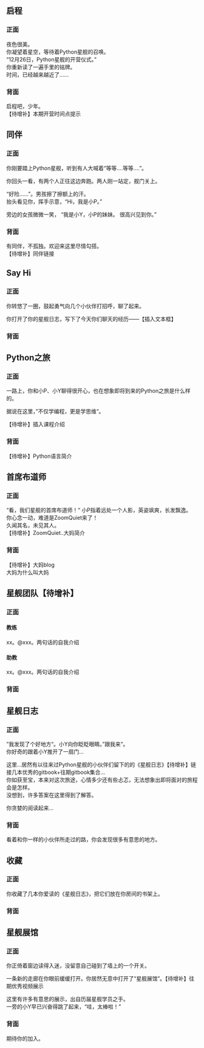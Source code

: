 ## 启程

### 正面
夜色很美。  
你凝望着星空，等待着Python星舰的召唤。  
“12月26日，Python星舰的开营仪式。”  
你重新读了一遍手里的铭牌。  
时间，已经越来越近了……  

### 背面
启程吧，少年。  
【待增补】本期开营时间点提示  

## 同伴

### 正面
你刚要踏上Python星舰，听到有人大喊着“等等....等等....”。  

你回头一看，有两个人正往这边奔跑。两人刚一站定，舰门关上。  

“好险……”。男孩擦了擦额上的汗。  
抬头看见你，挥手示意，“Hi，我是小P。”  

旁边的女孩微微一笑，  “我是小Y，小P的妹妹。  很高兴见到你。”  

### 背面
有同伴，不孤独。欢迎来这里尽情勾搭。  
【待增补】同伴链接

## Say Hi

### 正面
你转悠了一圈，鼓起勇气向几个小伙伴打招呼，聊了起来。

你打开了你的星舰日志，写下了今天你们聊天的经历——【插入文本框】

### 背面

## Python之旅

### 正面
一路上，你和小P、小Y聊得很开心，也在想象即将到来的Python之旅是什么样的。

据说在这里，”不仅学编程，更是学思维“。

【待增补】插入课程介绍

### 背面
【待增补】Python语言简介

## 首席布道师

### 正面
“看，我们星舰的首席布道师！“ 小P指着远处一个人影，英姿飒爽，长发飘逸。  
你心念一动，难道是ZoomQuiet来了！  
久闻其名，未见其人。  
【待增补】ZoomQuiet..大妈简介

### 背面
【待增补】大妈blog  
大妈为什么叫大妈

## 星舰团队【待增补】

### 正面
#### 教练
xx。@xxx。两句话的自我介绍
#### 助教
xx。@xxx。两句话的自我介绍

### 背面

## 星舰日志

### 正面
”我发现了个好地方“。小Y向你眨眨眼睛。”跟我来“。  
你好奇的跟着小Y推开了一扇门...

这里...居然有以往来过Python星舰的小伙伴们留下的的《星舰日志》【待增补】链接几本优秀的gitbook+往期gitbook集合...  
你如获至宝，本来对这次旅途，心情多少还有些忐忑，无法想象出即将面对的旅程会是怎样。  
没想到，许多答案在这里得到了解答。  

你贪婪的阅读起来...

### 背面
看着和你一样的小伙伴所走过的路，你会发现很多有意思的地方。  

## 收藏

### 正面
你收藏了几本你爱读的《星舰日志》，把它们放在你房间的书架上。

### 背面

## 星舰展馆

### 正面
你正倚着窗边读得入迷，没留意自己碰到了墙上的一个开关。

一条新的走廊在你眼前缓缓打开。你居然无意中打开了“星舰展馆”。【待增补】往期优秀视频展示

这里有许多有意思的展示，出自历届星舰学员之手。  
一旁的小Y早已兴奋得跳了起来，“哇，太棒啦！”

### 背面
期待你的加入。